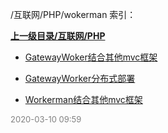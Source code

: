 /互联网/PHP/wokerman 索引：


**[上一级目录/互联网/PHP](/互联网/PHP/index.md)**

- [GatewayWoker结合其他mvc框架](/互联网/PHP/wokerman/GatewayWoker结合其他mvc框架.md)

- [GatewayWorker分布式部署](/互联网/PHP/wokerman/GatewayWorker分布式部署.md)

- [Workerman结合其他mvc框架](/互联网/PHP/wokerman/Workerman结合其他mvc框架.md)


<font size=2 color='grey'> 2020-03-10 09:59 </font>
